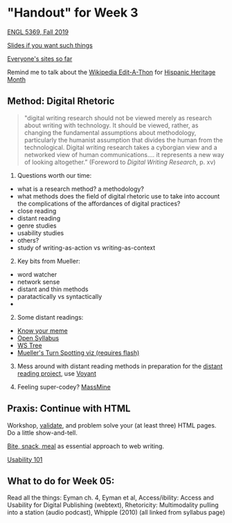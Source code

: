 # "Handout" for Week 3

[ENGL 5369, Fall 2019](calendar.html)

[Slides if you want such things](https://docs.google.com/presentation/d/e/2PACX-1vRufA94YIvpbFkJ2K591QOVPqCeLM5nAcGgkbJ0uiCuOgYeWh5OUR1FXmLTWgReyHFb8yPoLY4kWyb5/pub?start=false&loop=false&delayms=3000)

[Everyone's sites so far](fambly)

Remind me to talk about the [Wikipedia Edit-A-Thon](https://www.tamucc.edu/campus-announcements/oct.-10-wikipedia-edit-a-thon.html) for [Hispanic Heritage Month](http://hispanicheritagemonth.tamucc.edu/)


## Method: Digital Rhetoric

>"digital writing research should not be viewed merely as research about writing with technology. It should be viewed, rather, as changing the fundamental assumptions about methodology, particularly the humanist assumption that divides the human from the technological. Digital writing research takes a cyborgian view and a networked view of human communications.... it represents a new way of looking altogether.” (Foreword to <cite>Digital Writing Research</cite>, p. xv)

1. Questions worth our time:
  - what is a research method? a methodology?
  - what methods does the field of digital rhetoric use to take into account the complications of the affordances of digital practices?
  - close reading
  - distant reading
  - genre studies
  - usability studies
  - others?
  - study of writing-as-action vs writing-as-context


2. Key bits from Mueller:
  - word watcher
  - network sense
  - distant and thin methods
  - paratactically vs syntactically
  -


2. Some distant readings:
  - [Know your meme](https://youtu.be/k6vHHxWWT0Y)
  - [Open Syllabus](https://opensyllabus.org/)
  - [WS Tree](https://www.writingstudiestree.org/live/tagadelic)
  - [Mueller's Turn Spotting viz (requires flash)](http://www.derekmueller.net/turn.html)


3. Mess around with distant reading methods in preparation for the [distant reading project](assignments.html), use [Voyant](https://voyant-tools.org/)

4. Feeling super-codey? [MassMine](http://www.massmine.org/index.html)


## Praxis: Continue with HTML
 Workshop, [validate](https://validator.w3.org/), and problem solve your (at least three) HTML pages. Do a little show-and-tell.

[Bite, snack, meal](http://www.ewriteonline.com/bite-snack-and-meal-how-to-feed-content-hungry-site-visitors/) as essential approach to web writing.

[Usability 101](https://www.nngroup.com/articles/usability-101-introduction-to-usability/)

## What to do for Week 05:

Read all the things: Eyman ch. 4, Eyman et al, Access/ibility: Access and Usability for Digital Publishing (webtext), Rhetoricity: Multimodality pulling into a station (audio podcast), Whipple (2010) (all linked from syllabus page)
